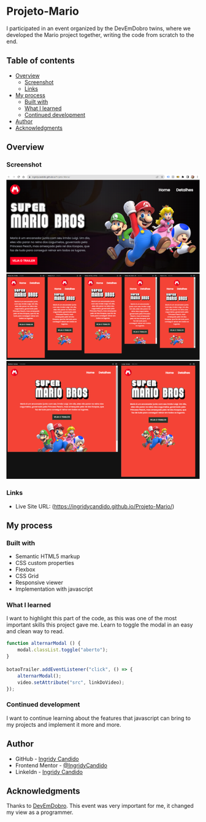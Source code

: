 # Projeto-Mario

I participated in an event organized by the DevEmDobro twins, where we developed the Mario project together, writing the code from scratch to the end.

## Table of contents

- [Overview](#overview)
  - [Screenshot](#screenshot)
  - [Links](#links)
- [My process](#my-process)
  - [Built with](#built-with)
  - [What I learned](#what-i-learned)
  - [Continued development](#continued-development)
- [Author](#author)
- [Acknowledgments](#acknowledgments)

## Overview

### Screenshot

<img src="https://github.com/IngridyCandido/Projeto-Mario/blob/main/src/imagens/Captura%20de%20tela%202023-01-29%20121550.png"/>
<img src="https://github.com/IngridyCandido/Projeto-Mario/blob/main/src/imagens/Captura%20de%20tela%202023-01-29%20121649.png"/>
<img src="https://github.com/IngridyCandido/Projeto-Mario/blob/main/src/imagens/Captura%20de%20tela%202023-01-29%20121713.png"/>

### Links

- Live Site URL: (https://ingridycandido.github.io/Projeto-Mario/)

## My process

### Built with

- Semantic HTML5 markup
- CSS custom properties
- Flexbox
- CSS Grid
- Responsive viewer
- Implementation with javascript

### What I learned

I want to highlight this part of the code, as this was one of the most important skills this project gave me. Learn to toggle the modal in an easy and clean way to read.

```javascript
function alternarModal () {
    modal.classList.toggle("aberto");
}

botaoTrailer.addEventListener("click", () => {
    alternarModal();
    video.setAttribute("src", linkDoVideo);
});
```

### Continued development

I want to continue learning about the features that javascript can bring to my projects and implement it more and more.

## Author

- GitHub - [Ingridy Candido](https://github.com/IngridyCandido)
- Frontend Mentor - [@IngridyCandido](https://www.frontendmentor.io/profile/IngridyCandido)
- LinkeIdn - [Ingridy Candido](https://www.linkedin.com/in/ingridy-candido-a71256262/)

## Acknowledgments

Thanks to [DevEmDobro](https://github.com/devemdobro). This event was very important for me, it changed my view as a programmer. 
